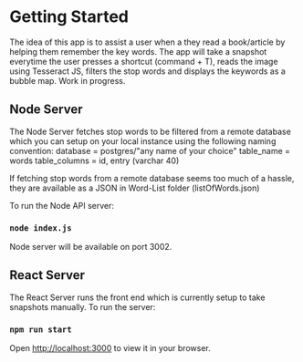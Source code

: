 # Getting Started 

The idea of this app is to assist a user when a they read a book/article by helping them remember the key words. The app will take a snapshot everytime the user presses a shortcut (command + T), reads the image using Tesseract JS, filters the stop words and displays the keywords as a bubble map. Work in progress.

## Node Server

The Node Server fetches stop words to be filtered from a remote database which you can setup on your local instance using the following naming convention:
database = postgres/"any name of your choice"
table_name = words
table_columns = id, entry (varchar 40)

If fetching stop words from a remote database seems too much of a hassle, they are available as a JSON in Word-List folder (listOfWords.json)

To run the Node API server:
### `node index.js`
Node server will be available on port 3002.

## React Server
The React Server runs the front end which is currently setup to take snapshots manually. To run the server: 

### `npm run start`

Open [http://localhost:3000](http://localhost:3000) to view it in your browser.
